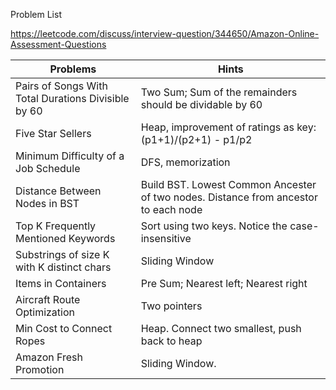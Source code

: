 Problem List

https://leetcode.com/discuss/interview-question/344650/Amazon-Online-Assessment-Questions

| Problems                                            | Hints                                                                               |
|-----------------------------------------------------|-------------------------------------------------------------------------------------|
| Pairs of Songs With Total Durations Divisible by 60 | Two Sum; Sum of the remainders should be dividable by 60                            |
| Five Star Sellers                                   | Heap, improvement of ratings as key: (p1+1)/(p2+1) - p1/p2                          |
| Minimum Difficulty of a Job Schedule                | DFS, memorization                                                                   |
| Distance Between Nodes in BST                       | Build BST. Lowest Common Ancester of two nodes. Distance from ancestor to each node |
| Top K Frequently Mentioned Keywords                 | Sort using two keys. Notice the case-insensitive                                    |
| Substrings of size K with K distinct chars          | Sliding Window                                                                      |
| Items in Containers                                 | Pre Sum; Nearest left; Nearest right                                                |
| Aircraft Route Optimization                         | Two pointers                                                                        |
| Min Cost to Connect Ropes                           | Heap. Connect two smallest, push back to heap                                       |
| Amazon Fresh Promotion                              | Sliding Window.                                                                     |
